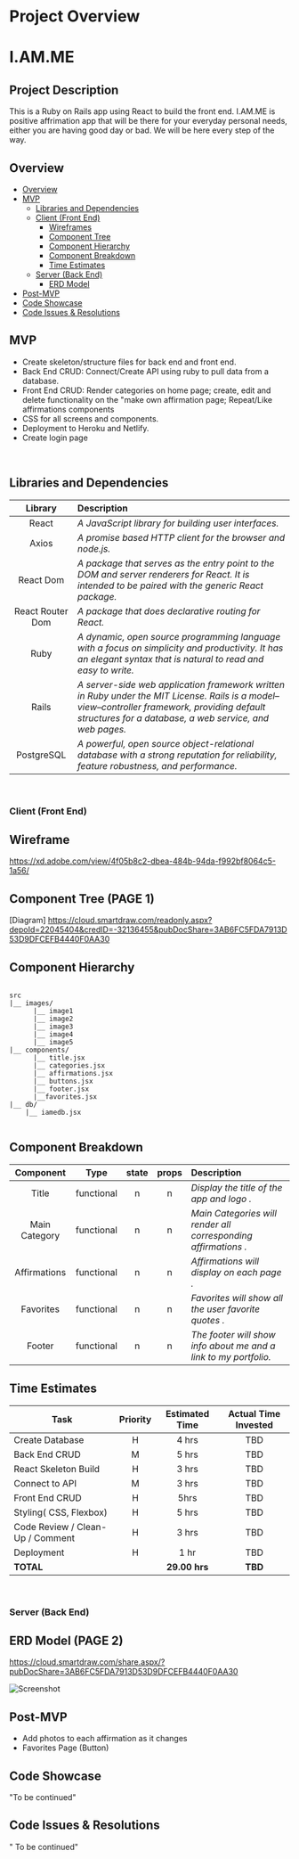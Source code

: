  
# Project Overview

# I.AM.ME

## Project Description
This is a Ruby on Rails app using React to build the front end.
I.AM.ME is positive affrimation app that will be there for your everyday personal needs, either you are having good day or bad. We will be here every step of the way. 
<br>

## Overview

- [Overview](#overview)
- [MVP](#mvp)
  - [Libraries and Dependencies](#libraries-and-dependencies)
  - [Client (Front End)](#client-front-end)
    - [Wireframes](#wireframes)
    - [Component Tree](#component-tree)
    - [Component Hierarchy](#component-hierarchy)
    - [Component Breakdown](#component-breakdown)
    - [Time Estimates](#time-estimates)
  - [Server (Back End)](#server-back-end)
    - [ERD Model](#erd-model)
- [Post-MVP](#post-mvp)
- [Code Showcase](#code-showcase)
- [Code Issues & Resolutions](#code-issues--resolutions)


## MVP

- Create skeleton/structure files for back end and front end.
- Back End CRUD: Connect/Create API using ruby to pull data from a database.
- Front End CRUD: Render categories on home page; create, edit and delete functionality on the "make own affirmation page; Repeat/Like affirmations components
- CSS for all screens and components.
- Deployment to Heroku and Netlify.
- Create login page 
<br>

## Libraries and Dependencies


|     Library      | Description                                |
| :--------------: | :----------------------------------------- |
|      React       | _A JavaScript library for building user interfaces._ |
|   Axios   | _A promise based HTTP client for the browser and node.js._ |
| React Dom | _A package that serves as the entry point to the DOM and server renderers for React. It is intended to be paired with the generic React package._ |
|   React Router Dom   | _A package that does declarative routing for React._ |
|    Ruby   | _A dynamic, open source programming language with a focus on simplicity and productivity. It has an elegant syntax that is natural to read and easy to write._ |
|    Rails   | _A server-side web application framework written in Ruby under the MIT License. Rails is a model–view–controller framework, providing default structures for a database, a web service, and web pages._ |
|   PostgreSQL   | _A powerful, open source object-relational database with a strong reputation for reliability, feature robustness, and performance._ |

<br>

### Client (Front End)

## Wireframe 
https://xd.adobe.com/view/4f05b8c2-dbea-484b-94da-f992bf8064c5-1a56/

## Component Tree (PAGE 1)
[Diagram]
https://cloud.smartdraw.com/readonly.aspx?depoId=22045404&credID=-32136455&pubDocShare=3AB6FC5FDA7913D53D9DFCEFB4440F0AA30

## Component Hierarchy

``` structure

src
|__ images/
      |__ image1
      |__ image2
      |__ image3
      |__ image4
      |__ image5
|__ components/
      |__ title.jsx
      |__ categories.jsx
      |__ affirmations.jsx
      |__ buttons.jsx
      |__ footer.jsx
      |__favorites.jsx
|__ db/
    |__ iamedb.jsx


```

## Component Breakdown

|  Component   |    Type    | state | props | Description                                                      |
| :----------: | :--------: | :---: | :---: | :--------------------------------------------------------------- |
|    Title    | functional |   n   |   n   | _Display the title of the app and logo ._               |
|  Main Category  | functional |   n   |   n   | _Main Categories will render all corresponding affirmations  ._       |
|   Affirmations    |   functional    |   n   |   n   | _Affirmations will display on each page ._      |
| Favorites | functional |   n   |   n   | _Favorites will show all the user favorite quotes ._                 |
|    Footer    | functional |   n   |   n   | _The footer will show info about me and a link to my portfolio._ |


## Time Estimates


| Task                | Priority | Estimated Time | Actual Time Invested | 
| ------------------- | :------: | :------------: | :-----------: | 
| Create Database    |    H     |     4 hrs      |     TBD     |   
| Back End CRUD|    M     |     5 hrs      |     TBD     |    
| React Skeleton Build |    H     |     3 hrs      |     TBD     |    
| Connect to API |    M     |     3 hrs      |     TBD     |     
| Front End CRUD |    H     |     5hrs      |    TBD   |     
| Styling( CSS, Flexbox) |    H     |     5 hrs      |    TBD     |  
| Code Review / Clean-Up / Comment | H | 3 hrs | TBD| TBD |
| Deployment  | H | 1 hr | TBD| TBD |
| **TOTAL**               |          |     **29.00 hrs**     |     **TBD**     |     


<br>

### Server (Back End)


## ERD Model (PAGE 2)

https://cloud.smartdraw.com/share.aspx/?pubDocShare=3AB6FC5FDA7913D53D9DFCEFB4440F0AA30

![Screenshot](https://i.ibb.co/XLrKNTj/Screen-Shot-2020-10-19-at-3-22-48-PM.png)

## Post-MVP

- Add photos to each affirmation as it changes 
- Favorites Page (Button)


## Code Showcase

"To be continued"

## Code Issues & Resolutions
 
 " To be continued"

